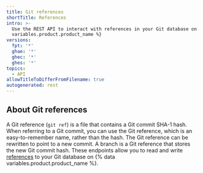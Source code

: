 ```yaml
---
title: Git references
shortTitle: References
intro: >-
  Use the REST API to interact with references in your Git database on {% data
  variables.product.product_name %}
versions:
  fpt: '*'
  ghae: '*'
  ghec: '*'
  ghes: '*'
topics:
  - API
allowTitleToDifferFromFilename: true
autogenerated: rest
---
```


## About Git references

A Git reference (`git ref`) is a file that contains a Git commit SHA-1 hash. When referring to a Git commit, you can use the Git reference, which is an easy-to-remember name, rather than the hash. The Git reference can be rewritten to point to a new commit. A branch is a Git reference that stores the new Git commit hash. These endpoints allow you to read and write [references](https://git-scm.com/book/en/v2/Git-Internals-Git-References) to your Git database on {% data variables.product.product_name %}.

<!-- Content after this section is automatically generated -->

